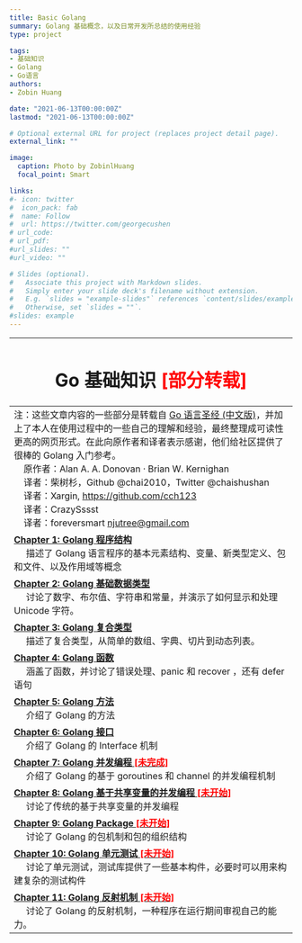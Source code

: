 ```yaml
---
title: Basic Golang
summary: Golang 基础概念，以及日常开发所总结的使用经验
type: project

tags: 
- 基础知识
- Golang
- Go语言
authors:
- Zobin Huang

date: "2021-06-13T00:00:00Z"
lastmod: "2021-06-13T00:00:00Z"

# Optional external URL for project (replaces project detail page).
external_link: ""

image:
  caption: Photo by ZobinlHuang
  focal_point: Smart

links:
#- icon: twitter
#  icon_pack: fab
#  name: Follow
#  url: https://twitter.com/georgecushen
# url_code: 
# url_pdf: 
#url_slides: ""
#url_video: ""

# Slides (optional).
#   Associate this project with Markdown slides.
#   Simply enter your slide deck's filename without extension.
#   E.g. `slides = "example-slides"` references `content/slides/example-slides.md`.
#   Otherwise, set `slides = ""`.
#slides: example
---
```

<head>
<style>
    img{margin-left: 20px; margin-right: 20px;}
    p{margin-left: 15px; margin-right: 15px;}
    th{text-align:center;}
    td{text-align:center;}
    .div_learning_post{font-size: 16px; word-spacing:0px;}
    .div_indicate_source{font-size: 18px; word-spacing:0px; background-color: #E0E0E0;}
</style>
<!--支持网页公式显示-->    
<script type="text/javascript" src="https://cdn.mathjax.org/mathjax/latest/MathJax.js?config=AM_HTMLorMML-full"></script>
</head>

<body>

<div class="post_fs14_ws0">

|<div align="center"><h1><b>Go 基础知识 <font color="red">[部分转载]</font></b></h1></div>|
|:-|
|注：这些文章内容的一些部分是转载自 <a href="https://github.com/gopl-zh/gopl-zh.github.com">Go 语言圣经 (中文版)</a>，并加上了本人在使用过程中的一些自己的理解和经验，最终整理成可读性更高的网页形式。在此向原作者和译者表示感谢，他们给社区提供了很棒的 Golang 入门参考。<br>&nbsp;&nbsp;&nbsp;&nbsp;原作者：Alan A. A. Donovan · Brian W. Kernighan<br>&nbsp;&nbsp;&nbsp;&nbsp;译者：柴树杉，Github @chai2010，Twitter @chaishushan<br>&nbsp;&nbsp;&nbsp;&nbsp;译者：Xargin, https://github.com/cch123<br>&nbsp;&nbsp;&nbsp;&nbsp;译者：CrazySssst<br>&nbsp;&nbsp;&nbsp;&nbsp;译者：foreversmart njutree@gmail.com|
|[<b>Chapter 1: Golang 程序结构</b>](https://neth-lab.netlify.app/publication/21-06-13-Go_Basic_1_Basic_Concept/index.html) <br> &nbsp;&nbsp;&nbsp;&nbsp; 描述了 Golang 语言程序的基本元素结构、变量、新类型定义、包和文件、以及作用域等概念|
|[<b>Chapter 2: Golang 基础数据类型</b>](https://neth-lab.netlify.app/publication/21-06-13-Go_Basic_2_Basic_Data/index.html) <br> &nbsp;&nbsp;&nbsp;&nbsp; 讨论了数字、布尔值、字符串和常量，并演示了如何显示和处理 Unicode 字符。|
|[<b>Chapter 3: Golang 复合类型</b>](https://neth-lab.netlify.app/publication/21-06-13-Go_Basic_3_Compound_Type/index.html) <br> &nbsp;&nbsp;&nbsp;&nbsp; 描述了复合类型，从简单的数组、字典、切片到动态列表。|
|[<b>Chapter 4: Golang 函数</b>](https://neth-lab.netlify.app/publication/21-06-13-Go_Basic_4_Function/index.html) <br> &nbsp;&nbsp;&nbsp;&nbsp; 涵盖了函数，并讨论了错误处理、panic 和 recover ，还有 defer 语句|
|[<b>Chapter 5: Golang 方法</b>](https://neth-lab.netlify.app/publication/21-06-13-Go_Basic_5_Method/index.html) <br> &nbsp;&nbsp;&nbsp;&nbsp; 介绍了 Golang 的方法|
|[<b>Chapter 6: Golang 接口</b>](https://neth-lab.netlify.app/publication/21-06-13-Go_Basic_6_Interface/index.html) <br> &nbsp;&nbsp;&nbsp;&nbsp; 介绍了 Golang 的 Interface 机制|
|[<b>Chapter 7: Golang 并发编程 <font color="red">[未完成]</font></b>](https://neth-lab.netlify.app/publication/21-06-13-Go_Basic_7_Go_Routines/index.html) <br> &nbsp;&nbsp;&nbsp;&nbsp; 介绍了 Golang 的基于 goroutines 和 channel 的并发编程机制|
|[<b>Chapter 8: Golang 基于共享变量的并发编程 <font color="red">[未开始]</font></b>](https://neth-lab.netlify.app/publication/21-06-13-Go_Basic_8_Go_Shared_Variables/index.html) <br> &nbsp;&nbsp;&nbsp;&nbsp; 讨论了传统的基于共享变量的并发编程|
|[<b>Chapter 9: Golang Package <font color="red">[未开始]</font></b>](https://neth-lab.netlify.app/publication/21-06-13-Go_Basic_9_Go_Package/index.html) <br> &nbsp;&nbsp;&nbsp;&nbsp; 讨论了 Golang 的包机制和包的组织结构|
|[<b>Chapter 10: Golang 单元测试 <font color="red">[未开始]</font></b>](https://neth-lab.netlify.app/publication/21-06-13-Go_Basic_10_Unit_Test/index.html) <br> &nbsp;&nbsp;&nbsp;&nbsp; 讨论了单元测试，测试库提供了一些基本构件，必要时可以用来构建复杂的测试构件|
|[<b>Chapter 11: Golang 反射机制 <font color="red">[未开始]</font></b>](https://neth-lab.netlify.app/publication/21-06-13-Go_Basic_11_Reflection/index.html) <br> &nbsp;&nbsp;&nbsp;&nbsp; 讨论了 Golang 的反射机制，一种程序在运行期间审视自己的能力。|
</div>

</body>